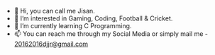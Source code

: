 - 👋 Hi, you can call me Jisan.
- 👀 I’m interested in Gaming, Coding, Football & Cricket.
- 🌱 I’m currently learning C Programming.
- 📫 You can reach me through my Social Media or simply mail me - 20162016djjr@gmail.com

<!---
JisanJibran/JisanJibran is a ✨ special ✨ repository because its `README.md` (this file) appears on your GitHub profile.
You can click the Preview link to take a look at your changes.
--->
